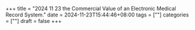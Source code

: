 +++
title = "2024 11 23 the Commercial Value of an Electronic Medical Record System."
date = 2024-11-23T15:44:46+08:00
tags = [""]
categories = [""]
draft = false
+++
